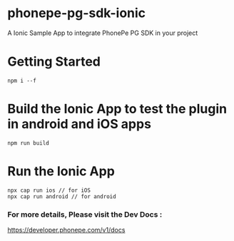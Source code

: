 # phonepe-pg-sdk-ionic
A Ionic Sample App to integrate PhonePe PG SDK in your project 

# Getting Started

```
npm i --f
```

# Build the Ionic App to test the plugin in android and iOS apps

```
npm run build
```

# Run the Ionic App

```
npx cap run ios // for iOS
npx cap run android // for android
```

### For more details, Please visit the Dev Docs : 

https://developer.phonepe.com/v1/docs
